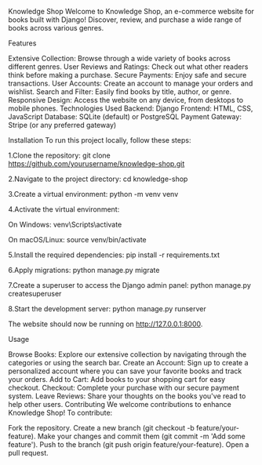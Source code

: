 Knowledge Shop
Welcome to Knowledge Shop, an e-commerce website for books built with Django! Discover, review, and purchase a wide range of books across various genres.


Features

Extensive Collection: Browse through a wide variety of books across different genres.
User Reviews and Ratings: Check out what other readers think before making a purchase.
Secure Payments: Enjoy safe and secure transactions.
User Accounts: Create an account to manage your orders and wishlist.
Search and Filter: Easily find books by title, author, or genre.
Responsive Design: Access the website on any device, from desktops to mobile phones.
Technologies Used
Backend: Django
Frontend: HTML, CSS, JavaScript
Database: SQLite (default) or PostgreSQL
Payment Gateway: Stripe (or any preferred gateway)


Installation
To run this project locally, follow these steps:

1.Clone the repository:
git clone https://github.com/yourusername/knowledge-shop.git

2.Navigate to the project directory:
cd knowledge-shop

3.Create a virtual environment:
python -m venv venv

4.Activate the virtual environment:

On Windows:
venv\Scripts\activate

On macOS/Linux:
source venv/bin/activate

5.Install the required dependencies:
pip install -r requirements.txt

6.Apply migrations:
python manage.py migrate

7.Create a superuser to access the Django admin panel:
python manage.py createsuperuser

8.Start the development server:
python manage.py runserver

The website should now be running on http://127.0.0.1:8000.


Usage

Browse Books: Explore our extensive collection by navigating through the categories or using the search bar.
Create an Account: Sign up to create a personalized account where you can save your favorite books and track your orders.
Add to Cart: Add books to your shopping cart for easy checkout.
Checkout: Complete your purchase with our secure payment system.
Leave Reviews: Share your thoughts on the books you've read to help other users.
Contributing
We welcome contributions to enhance Knowledge Shop! To contribute:

Fork the repository.
Create a new branch (git checkout -b feature/your-feature).
Make your changes and commit them (git commit -m 'Add some feature').
Push to the branch (git push origin feature/your-feature).
Open a pull request.
